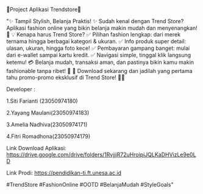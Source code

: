 🌟Project Aplikasi Trendstore🌟

"✨ Tampil Stylish, Belanja Praktis! ✨
Sudah kenal dengan Trend Store? Aplikasi fashion online yang bikin belanja makin mudah dan menyenangkan! 🎉
💡 Kenapa harus Trend Store?
✅ Pilihan fashion lengkap: dari merek ternama hingga berbagai kategori & ukuran.
✅ Info produk super detail: ulasan, ukuran, hingga foto kece!
✅ Pembayaran gampang banget: mulai dari e-wallet sampai kartu kredit.
✅ Navigasi simple, tinggal klik langsung ketemu!
💳 Belanja mudah, transaksi aman, dan pastinya bikin kamu makin fashionable tanpa ribet! 💃
🎯 Download sekarang dan jadilah yang pertama tahu promo-promo eksklusif di Trend Store! 💼✨

Developer :

1.Siti Farianti (23050974180)

2.Yayang Maulani(23050974183)

3.Amelia Nadhiva(23050974171)

4.Fitri Romadhona(23050974179)

Link Download Aplikasi:
https://drive.google.com/drive/folders/1RvjjjR72uHroipiJQLKaDHVizLe9e0LD

Link Prodi:
https://pendidikan-ti.ft.unesa.ac.id

#TrendStore #FashionOnline #OOTD #BelanjaMudah #StyleGoals"
